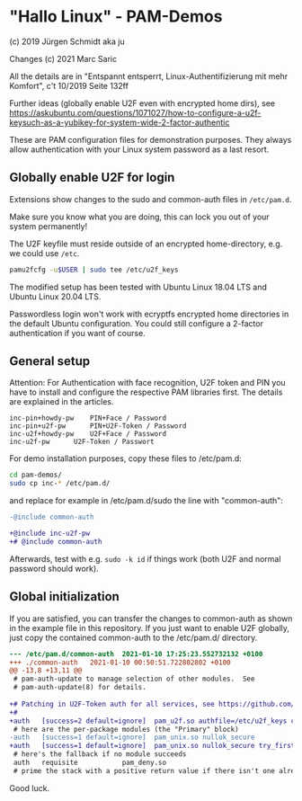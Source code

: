 # "Hallo Linux" - PAM-Demos

(c) 2019 Jürgen Schmidt aka ju

Changes (c) 2021 Marc Saric

All the details are in "Entspannt entsperrt, Linux-Authentifizierung mit mehr Komfort", c't 10/2019 Seite 132ff

Further ideas (globally enable U2F even with encrypted home dirs), see
https://askubuntu.com/questions/1071027/how-to-configure-a-u2f-keysuch-as-a-yubikey-for-system-wide-2-factor-authentic

These are PAM configuration files for demonstration purposes. They always allow authentication with your Linux system password as a last resort.

## Globally enable U2F for login

Extensions show changes to the sudo and common-auth files in ```/etc/pam.d```.

Make sure you know what you are doing, this can lock you out of your system permanently!

The U2F keyfile must reside outside of an encrypted home-directory, e.g. we could use ```/etc```.

```bash
pamu2fcfg -u$USER | sudo tee /etc/u2f_keys
```

The modified setup has been tested with Ubuntu Linux 18.04 LTS and Ubuntu Linux 20.04 LTS.

Passwordless login won't work with ecryptfs encrypted home directories in the default Ubuntu configuration. You could still configure a 2-factor authentication if you want of course.

## General setup

Attention: For Authentication with face recognition, U2F token and PIN you have to install and configure the respective PAM libraries first. The details are explained in the articles.

```tsv
inc-pin+howdy-pw	PIN+Face / Password
inc-pin+u2f-pw		PIN+U2F-Token / Password
inc-u2f+howdy-pw	U2F+Face / Password
inc-u2f-pw		U2F-Token / Passwort
```

For demo installation purposes, copy these files to /etc/pam.d:

```bash
cd pam-demos/
sudo cp inc-* /etc/pam.d/
```

and replace for example in /etc/pam.d/sudo the line with "common-auth":

```patch
-@include common-auth

+@include inc-u2f-pw
+# @include common-auth
```

Afterwards, test with e.g. ```sudo -k id``` if things work (both U2F and normal password should work).

## Global initialization

If you are satisfied, you can transfer the changes to common-auth as shown in the example file in this repository. If you just want to enable U2F globally, just copy the contained common-auth to the /etc/pam.d/ directory.

```patch
--- /etc/pam.d/common-auth	2021-01-10 17:25:23.552732132 +0100
+++ ./common-auth	2021-01-10 00:50:51.722802802 +0100
@@ -13,8 +13,11 @@
 # pam-auth-update to manage selection of other modules.  See
 # pam-auth-update(8) for details.
 
+# Patching in U2F-Token auth for all services, see https://github.com/MarcSaric/pam-demos
+#
+auth	[success=2 default=ignore] 	pam_u2f.so authfile=/etc/u2f_keys cue
 # here are the per-package modules (the "Primary" block)
-auth	[success=1 default=ignore]	pam_unix.so nullok_secure
+auth	[success=1 default=ignore]	pam_unix.so nullok_secure try_first_pass
 # here's the fallback if no module succeeds
 auth	requisite			pam_deny.so
 # prime the stack with a positive return value if there isn't one already;
```

Good luck.
